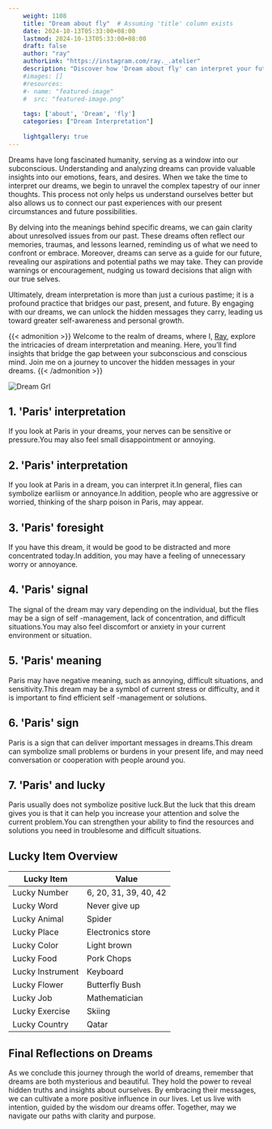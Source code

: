 ```yaml
---
    weight: 1108
    title: "Dream about fly"  # Assuming 'title' column exists
    date: 2024-10-13T05:33:00+08:00
    lastmod: 2024-10-13T05:33:00+08:00
    draft: false
    author: "ray"
    authorLink: "https://instagram.com/ray._.atelier"
    description: "Discover how 'Dream about fly' can interpret your future and uncover its significant meanings in your life."
    #images: []
    #resources:
    #- name: "featured-image"
    #  src: "featured-image.png"
    
    tags: ['about', 'Dream', 'fly']
    categories: ["Dream Interpretation"]
    
    lightgallery: true
---
```

    
Dreams have long fascinated humanity, serving as a window into our subconscious. Understanding and analyzing dreams can provide valuable insights into our emotions, fears, and desires. When we take the time to interpret our dreams, we begin to unravel the complex tapestry of our inner thoughts. This process not only helps us understand ourselves better but also allows us to connect our past experiences with our present circumstances and future possibilities.

By delving into the meanings behind specific dreams, we can gain clarity about unresolved issues from our past. These dreams often reflect our memories, traumas, and lessons learned, reminding us of what we need to confront or embrace. Moreover, dreams can serve as a guide for our future, revealing our aspirations and potential paths we may take. They can provide warnings or encouragement, nudging us toward decisions that align with our true selves.

Ultimately, dream interpretation is more than just a curious pastime; it is a profound practice that bridges our past, present, and future. By engaging with our dreams, we can unlock the hidden messages they carry, leading us toward greater self-awareness and personal growth.

{{< admonition >}}
Welcome to the realm of dreams, where I, [Ray](https://instagram.com/ray._.atelier), explore the intricacies of dream interpretation and meaning. Here, you’ll find insights that bridge the gap between your subconscious and conscious mind. Join me on a journey to uncover the hidden messages in your dreams.
{{< /admonition >}}

![Dream Grl](https://cdn.pixabay.com/photo/2017/11/02/03/35/gothic-2910057_1280.jpg "Dream Grl")

## 1. 'Paris' interpretation
If you look at Paris in your dreams, your nerves can be sensitive or pressure.You may also feel small disappointment or annoying.

## 2. 'Paris' interpretation
If you look at Paris in a dream, you can interpret it.In general, flies can symbolize earliism or annoyance.In addition, people who are aggressive or worried, thinking of the sharp poison in Paris, may appear.

## 3. 'Paris' foresight
If you have this dream, it would be good to be distracted and more concentrated today.In addition, you may have a feeling of unnecessary worry or annoyance.

## 4. 'Paris' signal
The signal of the dream may vary depending on the individual, but the flies may be a sign of self -management, lack of concentration, and difficult situations.You may also feel discomfort or anxiety in your current environment or situation.

## 5. 'Paris' meaning
Paris may have negative meaning, such as annoying, difficult situations, and sensitivity.This dream may be a symbol of current stress or difficulty, and it is important to find efficient self -management or solutions.

## 6. 'Paris' sign
Paris is a sign that can deliver important messages in dreams.This dream can symbolize small problems or burdens in your present life, and may need conversation or cooperation with people around you.

## 7. 'Paris' and lucky
Paris usually does not symbolize positive luck.But the luck that this dream gives you is that it can help you increase your attention and solve the current problem.You can strengthen your ability to find the resources and solutions you need in troublesome and difficult situations.

## Lucky Item Overview
| Lucky Item          | Value              |
|---------------|--------------------|
| Lucky Number        | 6, 20, 31, 39, 40, 42  |
| Lucky Word          | Never give up |
| Lucky Animal        | Spider |
| Lucky Place         | Electronics store     |
| Lucky Color         | Light brown     |
| Lucky Food          | Pork Chops      |
| Lucky Instrument    | Keyboard |
| Lucky Flower        | Butterfly Bush    |
| Lucky Job           | Mathematician       |
| Lucky Exercise      | Skiing  |
| Lucky Country       | Qatar    |


##  Final Reflections on Dreams

As we conclude this journey through the world of dreams, remember that dreams are both mysterious and beautiful. They hold the power to reveal hidden truths and insights about ourselves. By embracing their messages, we can cultivate a more positive influence in our lives. Let us live with intention, guided by the wisdom our dreams offer. Together, may we navigate our paths with clarity and purpose.
